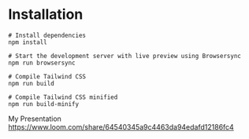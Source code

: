 # Installation

```
# Install dependencies
npm install

# Start the development server with live preview using Browsersync
npm run browsersync

# Compile Tailwind CSS
npm run build

# Compile Tailwind CSS minified
npm run build-minify

```

My Presentation
https://www.loom.com/share/64540345a9c4463da94edafd12186fc4
